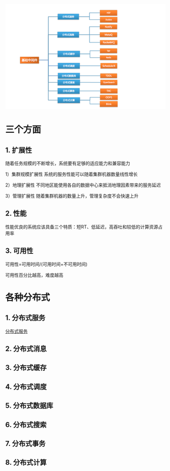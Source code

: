 

![分布式大礼包](../pic/overview_分布式大礼包.png)

# 三个方面
## 1. 扩展性
随着任务规模的不断增长，系统要有足够的适应能力和兼容能力

1）集群规模扩展性
系统的服务性能可以随着集群机器数量线性增长

2）地理扩展性
不同地区能使用各自的数据中心来抵消地理因素带来的服务延迟

3）管理扩展性
随着集群机器的数量上升，管理复杂度不会快速上升

## 2. 性能
性能优良的系统应该具备三个特质：短RT、低延迟，高吞吐和较低的计算资源占用率

## 3. 可用性
可用性=可用时间/(可用时间+不可用时间)

可用性百分比越高，难度越高

# 各种分布式
## 1. 分布式服务
[分布式服务](../分布式大礼包/分布式服务.md)


## 2. 分布式消息

## 3. 分布式缓存

## 4. 分布式调度

## 5. 分布式数据库

## 6. 分布式搜索

## 7. 分布式事务

## 8. 分布式计算